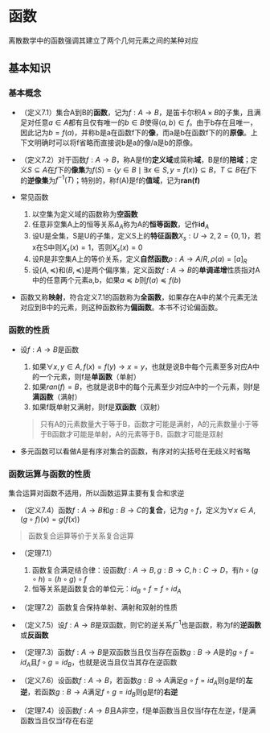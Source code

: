 # 函数

离散数学中的函数强调其建立了两个几何元素之间的某种对应

## 基本知识

### 基本概念

* （定义7.1）集合A到B的**函数**，记为$f:A\to B$，是笛卡尔积$A\times B$的子集，且满足对任意$a\in A$都有且仅有唯一的$b\in B$使得$\langle a,b\rangle\in f$。由于b存在且唯一，因此记为$b=f(a)$，并称b是a在函数f下的**像**，而a是b在函数f下的的**原像**。上下文明确时可以将f省略而直接说b是a的像/a是b的原像。

* （定义7.2）对于函数$f:A\to B$，称A是f的**定义域**或简称**域**，B是f的**陪域**；定义$S\subseteq A$在$f$下的**像集**为$f(S)=\{y\in B\mid\exists x\in S,y=f(x)\}\subseteq B$，$T\subseteq B$在$f$下的**逆像集**为$f^{-1}(T)$；特别的，称f(A)是f的**值域**，记为**ran(f)**

* 常见函数
    1. 以空集为定义域的函数称为**空函数**
    2. 任意非空集A上的恒等关系$\Delta_A$称为A的**恒等函数**，记作**id**$_A$
    3. 设U是全集，S是U的子集，定义S上的**特征函数**$X_s:U\to 2,2=\{0,1\}$，若x在S中则$X_s(x)=1$，否则$X_s(x)=0$
    4. 设R是非空集A上的等价关系，定义**自然函数**$\rho:A\to A/R,\rho(a)=[a]_R$
    5. 设$(A,\preceq)$和$(B,\preccurlyeq)$是两个偏序集，定义函数$f:A\to B$的**单调递增**性质指对A中的任意两个元素a,b，如果$a\preceq b$则$f(a)\preccurlyeq f(b)$

* 函数又称**映射**，符合定义7.1的函数称为**全函数**，如果存在A中的某个元素无法对应到B中的元素，则这种函数称为**偏函数**。本书不讨论偏函数。

### 函数的性质

* 设$f:A\to B$是函数
    1. 如果$\forall x,y\in A,f(x)=f(y)\to x=y$，也就是说B中每个元素至多对应A中的一个元素，则f是**单函数**（单射）
    2. 如果$ran(f)=B$，也就是说B中的每个元素至少对应A中的一个元素，则f是**满函数**（满射）
    3. 如果f既单射又满射，则f是**双函数**（双射）
    > 只有A的元素数量大于等于B，函数才可能是满射，A的元素数量小于等于B函数才可能是单射，A的元素等于B，函数才可能是双射

* 多元函数可以看做A是有序对集合的函数，有序对的尖括号在无歧义时省略

### 函数运算与函数的性质
集合运算对函数不适用，所以函数运算主要有复合和求逆

* （定义7.4）函数$f:A\to B$和$g:B\to C$的**复合**，记为$g\circ f$，定义为$\forall x\in A,(g\circ f)(x)=g(f(x))$
> 函数复合运算等价于关系复合运算

* （定理7.1）
    1. 函数复合满足结合律：设函数$f:A\to B,g:B\to C,h:C\to D$，有$h\circ(g\circ h)=(h\circ g)\circ f$
    2. 恒等关系是函数复合的单位元：$id_B\circ f=f\circ id_A$

* （定理7.2）函数复合保持单射、满射和双射的性质

* （定义7.5）设$f:A\to B$是双函数，则它的逆关系$f^{-1}$也是函数，称为f的**逆函数**或**反函数**

* （定理7.3）函数$f:A\to B$是双函数当且仅当存在函数$g:B\to A$是的$g\circ f=id_A$且$f\circ g = id_B$，也就是说当且仅当其存在逆函数

* （定义7.6）设函数$f:A\to B$，若函数$g:B\to A$满足$g\circ f=id_A$则g是f的**左逆**，若函数$g:B\to A$满足$f\circ g=id_B$则g是f的**右逆**

* （定理7.4）设函数$f:A\to B$且A非空，f是单函数当且仅当f存在左逆，f是满函数当且仅当f存在右逆